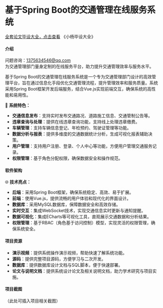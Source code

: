 # 基于Spring Boot的交通管理在线服务系统

[全套论文毕设大全，点击查看](https://www.yuque.com/yuqueyonghux32e1j/kxdc9g?#) 《小杨毕设大全》

#### 介绍  
问题咨询：1375634546@qq.com  
为交通管理部门量身定制的在线服务平台，助力提升交通管理效率与服务水平。

基于Spring Boot的交通管理在线服务系统是一个专为交通管理部门设计的高效管理平台，旨在通过信息化手段优化交通管理流程，提升管理效率和服务质量。系统采用Spring Boot框架开发后端服务，结合Vue.js实现前端交互，确保系统的高性能和易用性。

🔧 **系统特色：**

- **交通信息发布**：支持实时发布交通路况、道路施工信息、交通管制公告等。
- **违章查询与处理**：提供在线违章查询功能，支持线上处理违章缴费。
- **车辆管理**：支持车辆信息登记、年检预约、驾驶证管理等功能。
- **数据分析与报表**：提供多维度的交通数据统计分析，生成可视化报表辅助决策。
- **用户管理**：支持用户注册、登录、个人中心等功能，方便用户管理交通服务记录。
- **权限管理**：基于角色分配权限，确保数据安全和操作规范。

#### 软件架构
🌐 **技术亮点：**

- **后端**：采用Spring Boot框架，确保系统稳定、高效、易于扩展。
- **前端**：使用Vue.js，提供流畅的用户体验和现代化的界面设计。
- **数据库**：采用MySQL数据库，保障数据安全和高效存储。
- **实时交互**：集成WebSocket技术，实现交通信息实时更新与通知提醒。
- **数据可视化**：集成ECharts等可视化工具，直观展示交通数据和分析结果。
- **权限管理**：基于RBAC（角色基于访问控制）模型，实现灵活的权限管理，确保系统安全。

#### 项目资源  
- **演示视频**：提供系统操作演示视频，帮助快速了解系统功能。  
- **源码**：提供完整项目源码，方便学习与二次开发。  
- **数据库**：提供数据库设计文档与SQL脚本，便于快速部署。  
- **论文与说明文档**：提供系统设计论文及相关说明文档，助力学术研究与项目实施。

#### 项目截图  
（此处可插入项目相关截图）
